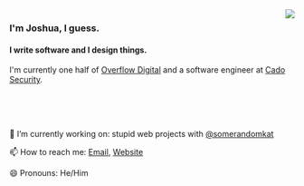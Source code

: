 <img align="right" src="https://github-readme-stats.vercel.app/api?username=joshuathompsonlindley&show_icons=true&hide_title=true">

### I'm Joshua, I guess.

#### I write software and I design things.
I'm currently one half of [Overflow Digital](https://overflow.digital) and a software engineer at [Cado Security](https://www.cadosecurity.com/).

<br>
<br>
<br>

🔭 I’m currently working on: stupid web projects with [@somerandomkat](https://github.com/somerandomkat)

📫 How to reach me: [Email](mailto://joshua@overflow.digital), [Website](https://joshuathompson.co.uk)

😄 Pronouns: He/Him
